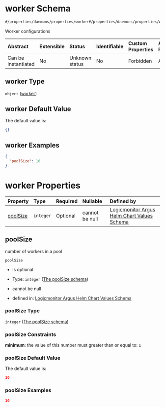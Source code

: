 # worker Schema

```txt
#/properties/daemons/properties/worker#/properties/daemons/properties/worker
```

Worker configurations

| Abstract            | Extensible | Status         | Identifiable | Custom Properties | Additional Properties | Access Restrictions | Defined In                                                        |
| :------------------ | :--------- | :------------- | :----------- | :---------------- | :-------------------- | :------------------ | :---------------------------------------------------------------- |
| Can be instantiated | No         | Unknown status | No           | Forbidden         | Allowed               | none                | [values.schema.json\*](values.schema.json "open original schema") |

## worker Type

`object` ([worker](values-properties-daemons-properties-worker.md))

## worker Default Value

The default value is:

```json
{}
```

## worker Examples

```json
{
  "poolSize": 10
}
```

# worker Properties

| Property              | Type      | Required | Nullable       | Defined by                                                                                                                                                                                                                                          |
| :-------------------- | :-------- | :------- | :------------- | :-------------------------------------------------------------------------------------------------------------------------------------------------------------------------------------------------------------------------------------------------- |
| [poolSize](#poolsize) | `integer` | Optional | cannot be null | [Logicmonitor Argus Helm Chart Values Schema](values-properties-daemons-properties-worker-properties-the-poolsize-schema.md "#/properties/daemons/properties/worker/properties/poolSize#/properties/daemons/properties/worker/properties/poolSize") |

## poolSize

number of workers in a pool

`poolSize`

*   is optional

*   Type: `integer` ([The poolSize schema](values-properties-daemons-properties-worker-properties-the-poolsize-schema.md))

*   cannot be null

*   defined in: [Logicmonitor Argus Helm Chart Values Schema](values-properties-daemons-properties-worker-properties-the-poolsize-schema.md "#/properties/daemons/properties/worker/properties/poolSize#/properties/daemons/properties/worker/properties/poolSize")

### poolSize Type

`integer` ([The poolSize schema](values-properties-daemons-properties-worker-properties-the-poolsize-schema.md))

### poolSize Constraints

**minimum**: the value of this number must greater than or equal to: `1`

### poolSize Default Value

The default value is:

```json
10
```

### poolSize Examples

```json
10
```
